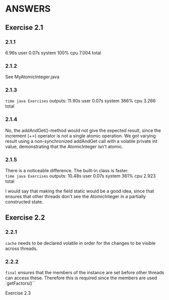 
ANSWERS
==========


Exercise 2.1
------------

### 2.1.1 
6.96s user 0.07s system 100% cpu 7.004 total

###  2.1.2
See MyAtomicInteger.java

###  2.1.3
`time java Exercises` outputs:
11.90s user 0.07s system 366% cpu 3.266 total

###  2.1.4
No, the addAndGet()-method would not give the expected result, since the increment (+=) operator is not a single atomic operation.
We got varying result using a non-synchronized addAndGet call with a volatile private int value, demonstrating that the AtomicInteger isn't atomic. 

###  2.1.5
There is a noticeable difference. The built-in class is faster.  
`time java Exercises` outputs:
10.48s user 0.07s system 361% cpu 2.923 total

I would say that making the field static would be a good idea, since that ensures that other threads don't see the AtomicInteger in a partially constructed state. 


Exercise 2.2
------------

### 2.2.1
`cache` needs to be declared volatile in order for the changes to be visible across threads.

### 2.2.2
`final` ensures that the members of the instance are set before other threads can access these. Therefore this is required since the members are used `getFactors()``


Exercise 2.3
